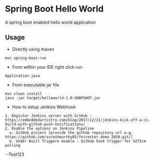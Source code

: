 # Spring Boot Hello World

A spring boot enabled hello world application

## Usage

- Directly using maven
```
mvn spring-boot:run
```

- From within your IDE right click run 
```
Application.java
```

- From executable jar file
```
mvn clean install
java -jar target/helloworld-1.0-SNAPSHOT.jar
```

- How to setup Jenkins Webhook
```
1. Register Jenkins server with GitHub - https://embeddedartistry.com/blog/2017/12/21/jenkins-kick-off-a-ci-build-with-github-push-notifications/
2. Enable the options on Jenkins Pipeline
  a. GitHub project [provide the github repository url e.g. https://github.com/sureshmurthy85/forrester_demo_2020.git/]
  b. Under Built Triggers enable - GitHub hook trigger for GITScm polling
````

--Test123
